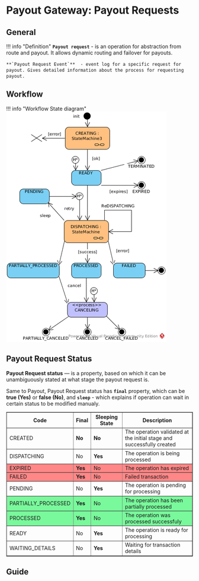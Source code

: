 # Payout Gateway: Payout Requests

## General

!!! info "Definition"
    **`Payout request`** - is an operation for abstraction from route and payout. It allows dynamic routing and failover for payouts.
    
    **`Payout Request Event`**  - event log for a specific request for payout. Gives detailed information about the process for requesting payout.


## Workflow

!!! info "Workflow State diagram"
    [![Payout Request Workflow](images/payout_request_state_diagram.png)](images/payout_request_state_diagram.png)




## Payout Request Status

**Payout Request status** —  is a property, based on which it can be unambiguously stated at what stage the payout request is. 


Same to Payout, Payout Request status has **`final`** property, which can be **true (Yes)** or **false (No)**, and **`sleep`** - which explains if operation can wait in certain status to be modified manualy. 



<table border="1px">

<tr><th><b>Code</b></th><th><b>Final</b></th><th><b>Sleeping State</b></th><th><b>Description</b></th></tr>

<tr style="background-color:"><td>CREATED</td><td><b>No</b></td><td><b>No</b></td><td>The operation validated at the initial stage and successfully created</td></tr>
<tr style="background-color:"><td>DISPATCHING</td><td>No</td><td><b>Yes</b></td><td>The operation is being processed</td></tr>
<tr style="background-color:#ff8787"><td>EXPIRED</td><td><b>Yes</b></td><td>No</td><td>The operation has expired</td></tr>
<tr style="background-color:#ff8787"><td>FAILED</td><td><b>Yes</b></td><td>No</td><td>Failed transaction</td></tr>
<tr style="background-color:"><td>PENDING</td><td>No</td><td><b>Yes</b></td><td>The operation is pending for processing</td></tr>
<tr style="background-color:#79f99b"><td>PARTIALLY_PROCESSED</td><td><b>Yes</b></td><td>No</td><td>The operation has been partially processed</td></tr>
<tr style="background-color:#79f99b"><td>PROCESSED</td><td><b>Yes</b></td><td>No</td><td>The operation was processed successfuly</td></tr>
<tr style="background-color:"><td>READY</td><td>No</td><td><b>Yes</b></td><td>The operation is ready for processing</td></tr>
<tr style="background-color:"><td>WAITING_DETAILS</td><td>No</td><td><b>Yes</b></td><td>Waiting for transaction details</td></tr>

</table>

## Guide